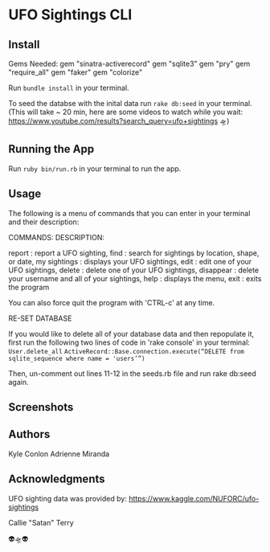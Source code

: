 UFO Sightings CLI
========================

## Install

Gems Needed: 
    gem "sinatra-activerecord"
    gem "sqlite3"
    gem "pry"
    gem "require_all"
    gem "faker"
    gem "colorize"

Run `bundle install` in your terminal.

To seed the databse with the inital data run `rake db:seed` in your terminal. (This will take ~ 20 min, here are some videos to watch while you wait: https://www.youtube.com/results?search_query=ufo+sightings 🛸)

## Running the App

Run `ruby bin/run.rb` in your terminal to run the app.

## Usage

The following is a menu of commands that you can enter in your terminal and their description:

COMMANDS:         DESCRIPTION:

report :          report a UFO sighting,
find :            search for sightings by location, shape, or date,
my sightings :    displays your UFO sightings,
edit :            edit one of your UFO sightings,
delete :          delete one of your UFO sightings,
disappear :       delete your username and all of your sightings,
help :            displays the menu,
exit :            exits the program

You can also force quit the program with 'CTRL-c' at any time.

RE-SET DATABASE

If you would like to delete all of your database data and then repopulate it, first run the following two lines of code in 'rake console' in your terminal: 
    `User.delete_all`
    `ActiveRecord::Base.connection.execute(“DELETE from sqlite_sequence where name = 'users’”)`

Then, un-comment out lines 11-12 in the seeds.rb file and run rake db:seed again.

## Screenshots

## Authors

Kyle Conlon
Adrienne Miranda

## Acknowledgments

UFO sighting data was provided by: https://www.kaggle.com/NUFORC/ufo-sightings

Callie "Satan" Terry

👽🛸👽

